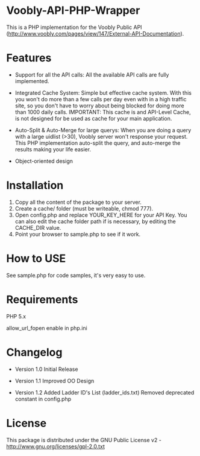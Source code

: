 
Voobly-API-PHP-Wrapper
============================

This is a PHP implementation for the Voobly Public API (http://www.voobly.com/pages/view/147/External-API-Documentation). 

Features
========

- Support for all the API calls: All the available API calls are fully implemented.

- Integrated Cache System: Simple but effective cache system. With this you won't do more than a few calls per day even with in a high traffic site, so you don't have to worry about being blocked for doing more than 1000 daily calls.
IMPORTANT: This cache is and API-Level Cache, is not designed for be used as cache for your main application.

- Auto-Split & Auto-Merge for large querys: When you are doing a query with a large uidlist (>30), Voobly server won't response your request. This PHP implementation auto-split the query, and auto-merge the results making your life easier.

- Object-oriented design

Installation
============

1. Copy all the content of the package to your server.
2. Create a cache/ folder (must be writeable, chmod 777).
3. Open config.php and replace YOUR_KEY_HERE for your API Key. You can also edit the cache folder path if is necessary, by editing the CACHE_DIR value.
4. Point your browser to sample.php to see if it work.

How to USE
==========

See sample.php for code samples, it's very easy to use.

Requirements
============

PHP 5.x

allow_url_fopen enable in php.ini

Changelog
=========

- Version 1.0 
Initial Release

- Version 1.1
Improved OO Design

- Version 1.2
Added Ladder ID's List (ladder_ids.txt)
Removed deprecated constant in config.php

License
=======

This package is distributed under the GNU Public License v2 - http://www.gnu.org/licenses/gpl-2.0.txt
